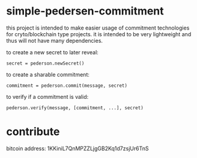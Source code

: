 # simple-pedersen-commitment

this project is intended to make easier usage of commitment technologies for cryto/blockchain type projects. it is intended to be very lightweight and thus will not have many dependencies.

to create a new secret to later reveal:
```
secret = pederson.newSecret()
```

to create a sharable commitment:
```
commitment = pederson.commit(message, secret)
```

to verify if a commitment is valid:
```
pederson.verify(message, [commitment, ...], secret)
```

# contribute

bitcoin address: 1KKiniL7QnMPZZLjgGB2Kq1d7zsjUr6TnS 
